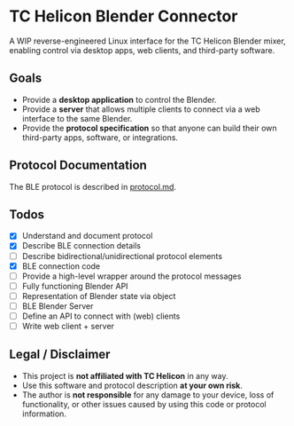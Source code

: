 # TC Helicon Blender Connector

A WIP reverse-engineered Linux interface for the TC Helicon Blender mixer, enabling control via desktop apps, web clients, and third-party software.

## Goals

- Provide a **desktop application** to control the Blender.
- Provide a **server** that allows multiple clients to connect via a web interface to the same Blender.
- Provide the **protocol specification** so that anyone can build their own third-party apps, software, or integrations.

## Protocol Documentation

The BLE protocol is described in [protocol.md](protocol.md).  

## Todos
- [x] Understand and document protocol 
- [x] Describe BLE connection details
- [ ] Describe bidirectional/unidirectional protocol elements
- [x] BLE connection code
- [ ] Provide a high-level wrapper around the protocol messages
- [ ] Fully functioning Blender API
- [ ] Representation of Blender state via object
- [ ] BLE Blender Server
- [ ] Define an API to connect with (web) clients
- [ ] Write web client + server

## Legal / Disclaimer

- This project is **not affiliated with TC Helicon** in any way.  
- Use this software and protocol description **at your own risk**.  
- The author is **not responsible** for any damage to your device, loss of functionality, or other issues caused by using this code or protocol information.
